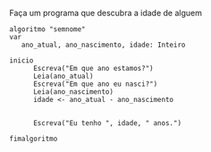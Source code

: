 Faça um programa que descubra a idade de alguem

~~~
algoritmo "semnome"
var
   ano_atual, ano_nascimento, idade: Inteiro

inicio
      Escreva("Em que ano estamos?")
      Leia(ano_atual)
      Escreva("Em que ano eu nasci?")
      Leia(ano_nascimento)
      idade <- ano_atual - ano_nascimento


      Escreva("Eu tenho ", idade, " anos.")

fimalgoritmo
~~~